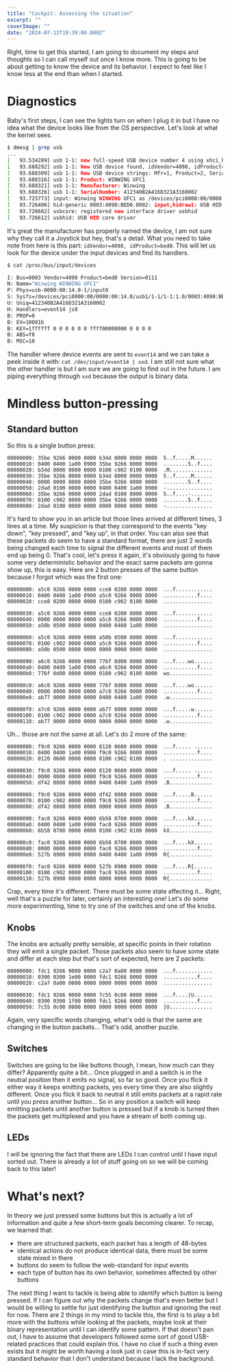 ```yaml
---
title: "Cockpit: Assessing the situation"
excerpt: ""
coverImage: ""
date: "2024-07-13T19:39:00.000Z"
---
```


Right, time to get this started, I am going to document my steps and thoughts so I can call myself out once I know more. This is going to be about getting to know the device and its behavior. I expect to feel like I know less at the end than when I started.

# Diagnostics

Baby's first steps, I can see the lights turn on when I plug it in but I have no idea what the device looks like from the OS perspective. Let's look at what the kernel sees.

```bash
$ dmesg | grep usb
...
[   93.534289] usb 1-1: new full-speed USB device number 4 using xhci_hcd
[   93.688292] usb 1-1: New USB device found, idVendor=4098, idProduct=bed0, bcdDevice= 1.05
[   93.688309] usb 1-1: New USB device strings: Mfr=1, Product=2, SerialNumber=3
[   93.688316] usb 1-1: Product: WINWING UFC1
[   93.688321] usb 1-1: Manufacturer: Winwing
[   93.688326] usb 1-1: SerialNumber: 412340B2A416D321A3160002
[   93.725773] input: Winwing WINWING UFC1 as /devices/pci0000:00/0000:00:14.0/usb1/1-1/1-1:1.0/0003:4098:BED0.0002/input/input16
[   93.726406] hid-generic 0003:4098:BED0.0002: input,hidraw1: USB HID v1.11 Joystick [Winwing WINWING UFC1] on usb-0000:00:14.0-1/input0
[   93.726602] usbcore: registered new interface driver usbhid
[   93.726612] usbhid: USB HID core driver
```

It's great the manufacturer has properly named the device, I am not sure why they call it a Joystick but hey, that's a detail. What you need to take note from here is this part: `idVendor=4098, idProduct=bed0`. This will let us look for the device under the input devices and find its handlers.


```bash
$ cat /proc/bus/input/devices

I: Bus=0003 Vendor=4098 Product=bed0 Version=0111
N: Name="Winwing WINWING UFC1"
P: Phys=usb-0000:00:14.0-1/input0
S: Sysfs=/devices/pci0000:00/0000:00:14.0/usb1/1-1/1-1:1.0/0003:4098:BED0.0002/input/input16
U: Uniq=412340B2A416D321A3160002
H: Handlers=event14 js0
B: PROP=0
B: EV=10001b
B: KEY=1ffffff 0 0 0 0 0 0 ffff00000000 0 0 0 0
B: ABS=f8
B: MSC=10
```

The handler where device events are sent to `event14` and we can take a peek inside it with: `cat /dev/input/event14 | xxd`. I am still not sure what the other handler is but I am sure we are going to find out in the future. I am piping everything through `xxd` because the output is binary data.

# Mindless button-pressing

## Standard button
So this is a single button press:

```
00000000: 35be 9266 0000 0000 b34d 0000 0000 0000  5..f.....M......
00000010: 0400 0400 1a00 0900 35be 9266 0000 0000  ........5..f....
00000020: b34d 0000 0000 0000 0100 c902 0100 0000  .M..............
00000030: 35be 9266 0000 0000 b34d 0000 0000 0000  5..f.....M......
00000040: 0000 0000 0000 0000 35be 9266 0000 0000  ........5..f....
00000050: 2dad 0100 0000 0000 0400 0400 1a00 0900  -...............
00000060: 35be 9266 0000 0000 2dad 0100 0000 0000  5..f....-.......
00000070: 0100 c902 0000 0000 35be 9266 0000 0000  ........5..f....
00000080: 2dad 0100 0000 0000 0000 0000 0000 0000  -...............
```

It's hard to show you in an article but those lines arrived at different times, 3 lines at a time. My suspicion is that they correspond to the events "key down", "key pressed", and "key up", in that order. You can also see that these packets do seem to have a standard format, there are just 2 words being changed each time to signal the different events and most of them end up being 0. That's cool, let's press it again, it's obviously going to have some very deterministic behavior and the exact same packets are gonna show up, this is easy. Here are 2 button presses of the same button because I forgot which was the first one:

```
00000000: a5c0 9266 0000 0000 cce8 0200 0000 0000  ...f............
00000010: 0400 0400 1a00 0900 a5c0 9266 0000 0000  ...........f....
00000020: cce8 0200 0000 0000 0100 c902 0100 0000  ................

00000030: a5c0 9266 0000 0000 cce8 0200 0000 0000  ...f............
00000040: 0000 0000 0000 0000 a5c0 9266 0000 0000  ...........f....
00000050: a50b 0500 0000 0000 0400 0400 1a00 0900  ................

00000060: a5c0 9266 0000 0000 a50b 0500 0000 0000  ...f............
00000070: 0100 c902 0000 0000 a5c0 9266 0000 0000  ...........f....
00000080: a50b 0500 0000 0000 0000 0000 0000 0000  ................

00000090: a6c0 9266 0000 0000 776f 0d00 0000 0000  ...f....wo......
000000a0: 0400 0400 1a00 0900 a6c0 9266 0000 0000  ...........f....
000000b0: 776f 0d00 0000 0000 0100 c902 0100 0000  wo..............

000000c0: a6c0 9266 0000 0000 776f 0d00 0000 0000  ...f....wo......
000000d0: 0000 0000 0000 0000 a7c0 9266 0000 0000  ...........f....
000000e0: ab77 0000 0000 0000 0400 0400 1a00 0900  .w..............

000000f0: a7c0 9266 0000 0000 ab77 0000 0000 0000  ...f.....w......
00000100: 0100 c902 0000 0000 a7c0 9266 0000 0000  ...........f....
00000110: ab77 0000 0000 0000 0000 0000 0000 0000  .w..............
```

Uh... those are not the same at all. Let's do 2 more of the same:

```
00000000: f9c0 9266 0000 0000 0120 0600 0000 0000  ...f..... ......
00000010: 0400 0400 1a00 0900 f9c0 9266 0000 0000  ...........f....
00000020: 0120 0600 0000 0000 0100 c902 0100 0000  . ..............

00000030: f9c0 9266 0000 0000 0120 0600 0000 0000  ...f..... ......
00000040: 0000 0000 0000 0000 f9c0 9266 0000 0000  ...........f....
00000050: df42 0800 0000 0000 0400 0400 1a00 0900  .B..............

00000060: f9c0 9266 0000 0000 df42 0800 0000 0000  ...f.....B......
00000070: 0100 c902 0000 0000 f9c0 9266 0000 0000  ...........f....
00000080: df42 0800 0000 0000 0000 0000 0000 0000  .B..............

00000090: fac0 9266 0000 0000 6b58 0700 0000 0000  ...f....kX......
000000a0: 0400 0400 1a00 0900 fac0 9266 0000 0000  ...........f....
000000b0: 6b58 0700 0000 0000 0100 c902 0100 0000  kX..............

000000c0: fac0 9266 0000 0000 6b58 0700 0000 0000  ...f....kX......
000000d0: 0000 0000 0000 0000 fac0 9266 0000 0000  ...........f....
000000e0: 527b 0900 0000 0000 0400 0400 1a00 0900  R{..............

000000f0: fac0 9266 0000 0000 527b 0900 0000 0000  ...f....R{......
00000100: 0100 c902 0000 0000 fac0 9266 0000 0000  ...........f....
00000110: 527b 0900 0000 0000 0000 0000 0000 0000  R{..............
```

Crap, every time it's different. There must be some state affecting it... Right, well that's a puzzle for later, certainly an interesting one! Let's do some more experimenting, time to try one of the switches and one of the knobs.

## Knobs

The knobs are actually pretty sensible, at specific points in their rotation they will emit a single packet. Those packets also seem to have some state and differ at each step but that's sort of expected, here are 2 packets:

```
00000000: fdc1 9266 0000 0000 c2a7 0a00 0000 0000  ...f............
00000010: 0300 0300 1e00 0000 fdc1 9266 0000 0000  ...........f....
00000020: c2a7 0a00 0000 0000 0000 0000 0000 0000  ................

00000030: fdc1 9266 0000 0000 7c55 0c00 0000 0000  ...f....|U......
00000040: 0300 0300 1f00 0000 fdc1 9266 0000 0000  ...........f....
00000050: 7c55 0c00 0000 0000 0000 0000 0000 0000  |U..............
```

Again, very specific words changing, what's odd is that the same are changing in the button packets... That's odd, another puzzle.

## Switches

Switches are going to be like buttons though, I mean, how much can they differ? Apparently quite a bit... Once plugged in and a switch is in the neutral position then it emits no signal, so far so good. Once you flick it either way it keeps emitting packets, yes every time they are also slightly different. Once you flick it back to neutral it still emits packets at a rapid rate until you press another button... So in any position a switch will keep emitting packets until another button is pressed but if a knob is turned then the packets get multiplexed and you have a stream of both coming up.

## LEDs

I will be ignoring the fact that there are LEDs I can control until I have input sorted out. There is already a lot of stuff going on so we will be coming back to this later!

# What's next?

In theory we just pressed some buttons but this is actually a lot of information and quite a few short-term goals becoming clearer. To recap, we learned that:

- there are structured packets, each packet has a length of 48-bytes
- identical actions do not produce identical data, there must be some state mixed in there
- buttons do seem to follow the web-standard for input events
- each type of button has its own behavior, sometimes affected by other buttons

The next thing I want to tackle is being able to identify which button is being pressed. If I can figure out why the packets change that's even better but I would be willing to settle for just identifying the button and ignoring the rest for now. There are 2 things in my mind to tackle this, the first is to play a bit more with the buttons while looking at the packets, maybe look at their binary representation until I can identify some pattern. If that doesn't pan out, I have to assume that developers followed some sort of good USB-related practices that could explain this. I have no clue if such a thing even exists but it might be worth having a look just in case this is in-fact very standard behavior that I don't understand because I lack the background.
